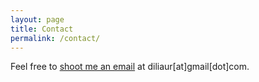 ```yaml
---
layout: page
title: Contact
permalink: /contact/
---
```


Feel free to [shoot me an email](mailto:diliaur@gmail.com) at diliaur[at]gmail[dot]com.
